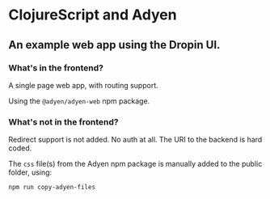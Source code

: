 # ClojureScript and Adyen

## An example web app using the Dropin UI.

### What's in the frontend?
A single page web app, with routing support.

Using the `@adyen/adyen-web` npm package.

### What's not in the frontend?
Redirect support is not added. No auth at all. The URI to the backend is hard coded.

The `css` file(s) from the Adyen npm package is manually added to the public folder,
using:

``` shell
npm run copy-adyen-files
```

